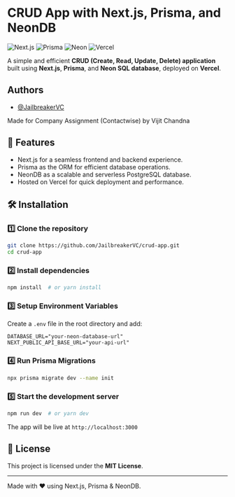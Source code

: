 # CRUD App with Next.js, Prisma, and NeonDB

![Next.js](https://img.shields.io/badge/Next.js-000000?style=for-the-badge&logo=nextdotjs&logoColor=white)
![Prisma](https://img.shields.io/badge/Prisma-2D3748?style=for-the-badge&logo=prisma&logoColor=white)
![Neon](https://img.shields.io/badge/Neon%20DB-00B4F0?style=for-the-badge&logo=postgresql&logoColor=white)
![Vercel](https://img.shields.io/badge/Vercel-000000?style=for-the-badge&logo=vercel&logoColor=white)

A simple and efficient **CRUD (Create, Read, Update, Delete) application** built using **Next.js**, **Prisma**, and **Neon SQL database**, deployed on **Vercel**.

## Authors

- [@JailbreakerVC](https://www.github.com/jailbreakerVC)

Made for Company Assignment (Contactwise) by Vijit Chandna

## 🚀 Features

- Next.js for a seamless frontend and backend experience.
- Prisma as the ORM for efficient database operations.
- NeonDB as a scalable and serverless PostgreSQL database.
- Hosted on Vercel for quick deployment and performance.

## 🛠️ Installation

### 1️⃣ Clone the repository

```bash
git clone https://github.com/JailbreakerVC/crud-app.git
cd crud-app
```

### 2️⃣ Install dependencies

```bash
npm install  # or yarn install
```

### 3️⃣ Setup Environment Variables

Create a `.env` file in the root directory and add:

```env
DATABASE_URL="your-neon-database-url"
NEXT_PUBLIC_API_BASE_URL="your-api-url"
```

### 4️⃣ Run Prisma Migrations

```bash
npx prisma migrate dev --name init
```

### 5️⃣ Start the development server

```bash
npm run dev  # or yarn dev
```

The app will be live at `http://localhost:3000`

## 📜 License

This project is licensed under the **MIT License**.

---

Made with ❤️ using Next.js, Prisma & NeonDB.
